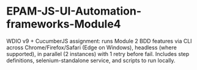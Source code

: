 # EPAM-JS-UI-Automation-frameworks-Module4
WDIO v9 + CucumberJS assignment: runs Module 2 BDD features via CLI across Chrome/Firefox/Safari (Edge on Windows), headless (where supported), in parallel (2 instances) with 1 retry before fail. Includes step definitions, selenium-standalone service, and scripts to run locally.
